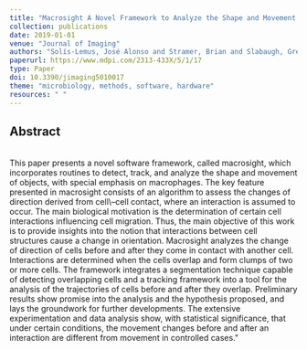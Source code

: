 ```yaml
---
title: "Macrosight A Novel Framework to Analyze the Shape and Movement of Interacting Macrophages Using Matlab®"
collection: publications
date: 2019-01-01
venue: "Journal of Imaging"
authors: "Solís-Lemus, José Alonso and Stramer, Brian and Slabaugh, Greg and Reyes-Aldasoro, Constantino Carlos"
paperurl: https://www.mdpi.com/2313-433X/5/1/17
type: Paper
doi: 10.3390/jimaging5010017
theme: "microbiology, methods, software, hardware"
resources: " "
---
```

<h2> Abstract </h2>  <br> This paper presents a novel software framework, called macrosight, which incorporates routines to detect, track, and analyze the shape and movement of objects, with special emphasis on macrophages. The key feature presented in macrosight consists of an algorithm to assess the changes of direction derived from cell\&ndash;cell contact, where an interaction is assumed to occur. The main biological motivation is the determination of certain cell interactions influencing cell migration. Thus, the main objective of this work is to provide insights into the notion that interactions between cell structures cause a change in orientation. Macrosight analyzes the change of direction of cells before and after they come in contact with another cell. Interactions are determined when the cells overlap and form clumps of two or more cells. The framework integrates a segmentation technique capable of detecting overlapping cells and a tracking framework into a tool for the analysis of the trajectories of cells before and after they overlap. Preliminary results show promise into the analysis and the hypothesis proposed, and lays the groundwork for further developments. The extensive experimentation and data analysis show, with statistical significance, that under certain conditions, the movement changes before and after an interaction are different from movement in controlled cases."
